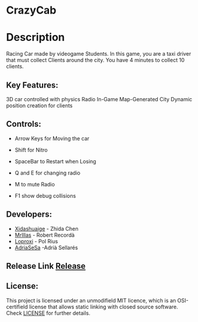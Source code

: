 # CrazyCab

# Description
Racing Car made by videogame Students. 
In this game, you are a taxi driver that must collect Clients around the city. You have 4 minutes
to collect 10 clients.

## Key Features:
3D car controlled with physics
Radio In-Game
Map-Generated City
Dynamic position creation for clients

## Controls:

- Arrow Keys for Moving the car

- Shift for Nitro

- SpaceBar to Restart when Losing

- Q and E for changing radio

- M to mute Radio

- F1 show debug collisions

## Developers:
* [Xidashuaige](https://github.com/Xidashuaige) - Zhida Chen
* [MrIllas](https://github.com/MrIllas) - Robert Recordà
* [Loproxi](https://github.com/Loproxi) - Pol Rius
* [AdriaSeSa](https://github.com/AdriaSeSa) -Adrià Sellarés

## Release Link [Release]()

## License:
This project is licensed under an unmodifield MIT licence, which is an OSI-certifield license that allows static linking with closed source software. Check [LICENSE](LICENSE) for further details.
